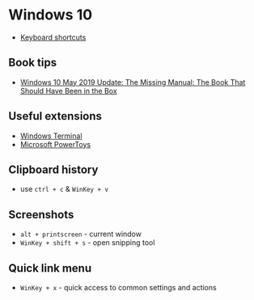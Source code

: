 # Windows 10
- [Keyboard shortcuts](win10-shortcuts.md)

## Book tips
- [Windows 10 May 2019 Update: The Missing Manual: The Book That Should Have Been in the Box](https://www.amazon.com/Windows-10-May-2019-Update-ebook/dp/B07RRFB266/)

## Useful extensions
- [Windows Terminal](https://apps.microsoft.com/store/detail/windows-terminal/9N0DX20HK701?hl=en-us&gl=US)
- [Microsoft PowerToys](https://docs.microsoft.com/en-us/windows/powertoys/)

## Clipboard history
- use `ctrl + c` & `WinKey + v`

## Screenshots
- `alt + printscreen` - current window
- `WinKey + shift + s` - open snipping tool

## Quick link menu
- `WinKey + x` - quick access to common settings and actions